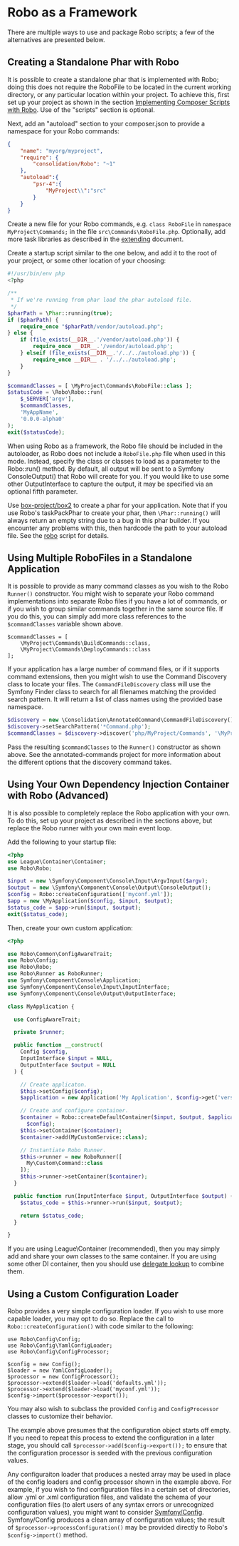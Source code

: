 # Robo as a Framework

There are multiple ways to use and package Robo scripts; a few of the alternatives are presented below.

## Creating a Standalone Phar with Robo

It is possible to create a standalone phar that is implemented with Robo; doing this does not require the RoboFile to be located in the current working directory, or any particular location within your project. To achieve this, first set up your project as shown in the section [Implementing Composer Scripts with Robo](getting-started.md#implementing-composer-scripts-with-robo). Use of the "scripts" section is optional.

Next, add an "autoload" section to your composer.json to provide a namespace for your Robo commands:
```json
{
    "name": "myorg/myproject",
    "require": {
        "consolidation/Robo": "~1"
    },
    "autoload":{
        "psr-4":{
            "MyProject\\":"src"
        }
    }
}
```
Create a new file for your Robo commands, e.g. `class RoboFile` in `namespace MyProject\Commands;` in the file `src\Commands\RoboFile.php`.  Optionally, add more task libraries as described in the [extending](extending.md) document.

Create a startup script similar to the one below, and add it to the root of your project, or some other location of your choosing:

``` php
#!/usr/bin/env php
<?php

/**
 * If we're running from phar load the phar autoload file.
 */
$pharPath = \Phar::running(true);
if ($pharPath) {
    require_once "$pharPath/vendor/autoload.php";
} else {
    if (file_exists(__DIR__.'/vendor/autoload.php')) {
        require_once __DIR__.'/vendor/autoload.php';
    } elseif (file_exists(__DIR__.'/../../autoload.php')) {
        require_once __DIR__ . '/../../autoload.php';
    }
}

$commandClasses = [ \MyProject\Commands\RoboFile::class ];
$statusCode = \Robo\Robo::run(
    $_SERVER['argv'], 
    $commandClasses, 
    'MyAppName', 
    '0.0.0-alpha0'
);
exit($statusCode);
```
When using Robo as a framework, the Robo file should be included in the autoloader, as Robo does not include a `RoboFile.php` file when used in this mode. Instead, specify the class or classes to load as a parameter to the Robo::run() method. By default, all output will be sent to a Symfony ConsoleOutput() that Robo will create for you. If you would like to use some other OutputInterface to capture the output, it may be specified via an optional fifth parameter.

Use [box-project/box2](https://github.com/box-project/box2) to create a phar for your application.  Note that if you use Robo's taskPackPhar to create your phar, then `\Phar::running()` will always return an empty string due to a bug in this phar builder. If you encounter any problems with this, then hardcode the path to your autoload file.  See the [robo](https://github.com/consolidation-org/Robo/blob/master/robo) script for details.

## Using Multiple RoboFiles in a Standalone Application

It is possible to provide as many command classes as you wish to the Robo `Runner()` constructor. You might wish to separate your Robo command implementations into separate Robo files if you have a lot of commands, or if you wish to group similar commands together in the same source file. If you do this, you can simply add more class references to the `$commandClasses` variable shown above.
```
$commandClasses = [ 
    \MyProject\Commands\BuildCommands::class, 
    \MyProject\Commands\DeployCommands::class 
];
```
If your application has a large number of command files, or if it supports command extensions, then you might wish to use the Command Discovery class to locate your files. The `CommandFileDiscovery` class will use the Symfony Finder class to search for all filenames matching the provided search pattern. It will return a list of class names using the provided base namespace.
``` php
$discovery = new \Consolidation\AnnotatedCommand\CommandFileDiscovery();
$discovery->setSearchPattern('*Command.php');
$commandClasses = $discovery->discover('php/MyProject/Commands', '\MyProject\Commands');
```
Pass the resulting `$commandClasses` to the `Runner()` constructor as shown above.  See the annotated-commands project for more information about the different options that the discovery command takes.

## Using Your Own Dependency Injection Container with Robo (Advanced)

It is also possible to completely replace the Robo application with your own.  To do this, set up your project as described in the sections above, but replace the Robo runner with your own main event loop.

Add the following to your startup file:
```php
<?php
use League\Container\Container;
use Robo\Robo;

$input = new \Symfony\Component\Console\Input\ArgvInput($argv);
$output = new \Symfony\Component\Console\Output\ConsoleOutput();
$config = Robo::createConfiguration(['myconf.yml']);
$app = new \MyApplication($config, $input, $output);
$status_code = $app->run($input, $output);
exit($status_code);

```

Then, create your own custom application:

```php
<?php

use Robo\Common\ConfigAwareTrait;
use Robo\Config;
use Robo\Robo;
use Robo\Runner as RoboRunner;
use Symfony\Component\Console\Application;
use Symfony\Component\Console\Input\InputInterface;
use Symfony\Component\Console\Output\OutputInterface;

class MyApplication {

  use ConfigAwareTrait;

  private $runner;

  public function __construct(
    Config $config,
    InputInterface $input = NULL,
    OutputInterface $output = NULL
  ) {

    // Create applicaton.
    $this->setConfig($config);
    $application = new Application('My Application', $config->get('version'));

    // Create and configure container.
    $container = Robo::createDefaultContainer($input, $output, $application,
      $config);
    $this->setContainer($container);
    $container->add(MyCustomService::class);

    // Instantiate Robo Runner.
    $this->runner = new RoboRunner([
      My\Custom\Command::class
    ]);
    $this->runner->setContainer($container);
  }

  public function run(InputInterface $input, OutputInterface $output) {
    $status_code = $this->runner->run($input, $output);

    return $status_code;
  }

}

```

If you are using League\Container (recommended), then you may simply add and share your own classes to the same container.  If you are using some other DI container, then you should use [delegate lookup](https://github.com/container-interop/fig-standards/blob/master/proposed/container.md#14-additional-feature-delegate-lookup) to combine them.

## Using a Custom Configuration Loader

Robo provides a very simple configuration loader. If you wish to use more capable loader, you may opt to do so. Replace the call to `Robo::createConfiguration()` with code similar to the following:
```
use Robo\Config\Config;
use Robo\Config\YamlConfigLoader;
use Robo\Config\ConfigProcessor;

$config = new Config();
$loader = new YamlConfigLoader();
$processor = new ConfigProcessor();
$processor->extend($loader->load('defaults.yml'));
$processor->extend($loader->load('myconf.yml'));
$config->import($processor->export());
```
You may also wish to subclass the provided `Config` and `ConfigProcessor` classes to customize their behavior.

The example above presumes that the configuration object starts off empty. If you need to repeat this process to extend the configuration in a later stage, you should call `$processor->add($config->export());` to ensure that the configuration processor is seeded with the previous configuration values.

Any configuraiton loader that produces a nested array may be used in place of the config loaders and config processor shown in the example above. For example, if you wish to find configuration files in a certain set of directories, allow .yml or .xml configuration files, and validate the schema of your configuration files (to alert users of any syntax errors or unrecognized configuration values), you might want to consider [Symfony/Config](http://symfony.com/doc/current/components/config/definition.html). Symfony/Config produces a clean array of configuration values; the result of `$processor->processConfiguration()` may be provided directly to Robo's `$config->import()` method.
